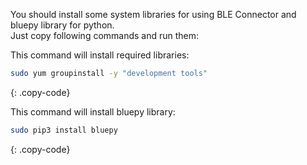 You should install some system libraries for using BLE Connector and bluepy library for python.  
Just copy following commands and run them:  

This command will install required libraries:  

```bash
sudo yum groupinstall -y "development tools"
```
{: .copy-code}

This command will install bluepy library:  

```bash
sudo pip3 install bluepy
```
{: .copy-code}